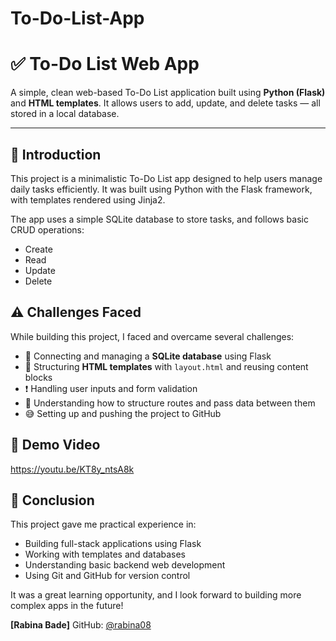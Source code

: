 # To-Do-List-App

# ✅ To-Do List Web App

A simple, clean web-based To-Do List application built using **Python (Flask)** and **HTML templates**. It allows users to add, update, and delete tasks — all stored in a local database.

---

## 📌 Introduction

This project is a minimalistic To-Do List app designed to help users manage daily tasks efficiently. It was built using Python with the Flask framework, with templates rendered using Jinja2.

The app uses a simple SQLite database to store tasks, and follows basic CRUD operations:
- Create
- Read
- Update
- Delete


## ⚠️ Challenges Faced

While building this project, I faced and overcame several challenges:

- 🔄 Connecting and managing a **SQLite database** using Flask
- 🧩 Structuring **HTML templates** with `layout.html` and reusing content blocks
- ❗ Handling user inputs and form validation
- 🧠 Understanding how to structure routes and pass data between them
- 😅 Setting up and pushing the project to GitHub



## 🎥 Demo Video

https://youtu.be/KT8y_ntsA8k

## 📝 Conclusion

This project gave me practical experience in:
- Building full-stack applications using Flask
- Working with templates and databases
- Understanding basic backend web development
- Using Git and GitHub for version control

It was a great learning opportunity, and I look forward to building more complex apps in the future!


**[Rabina Bade]**
GitHub: [@rabina08](https://github.com/rabina08)

